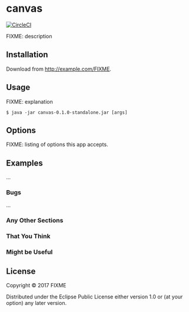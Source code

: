 # canvas

[![CircleCI](https://circleci.com/gh/kcpyeung/canvas/tree/master.svg?style=svg)](https://circleci.com/gh/kcpyeung/canvas/tree/master)

FIXME: description

## Installation

Download from http://example.com/FIXME.

## Usage

FIXME: explanation

    $ java -jar canvas-0.1.0-standalone.jar [args]

## Options

FIXME: listing of options this app accepts.

## Examples

...

### Bugs

...

### Any Other Sections
### That You Think
### Might be Useful

## License

Copyright © 2017 FIXME

Distributed under the Eclipse Public License either version 1.0 or (at
your option) any later version.
